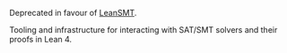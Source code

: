 Deprecated in favour of [LeanSMT](https://github.com/ufmg-smite/lean-smt).

Tooling and infrastructure for interacting with SAT/SMT solvers and their proofs in Lean 4.
